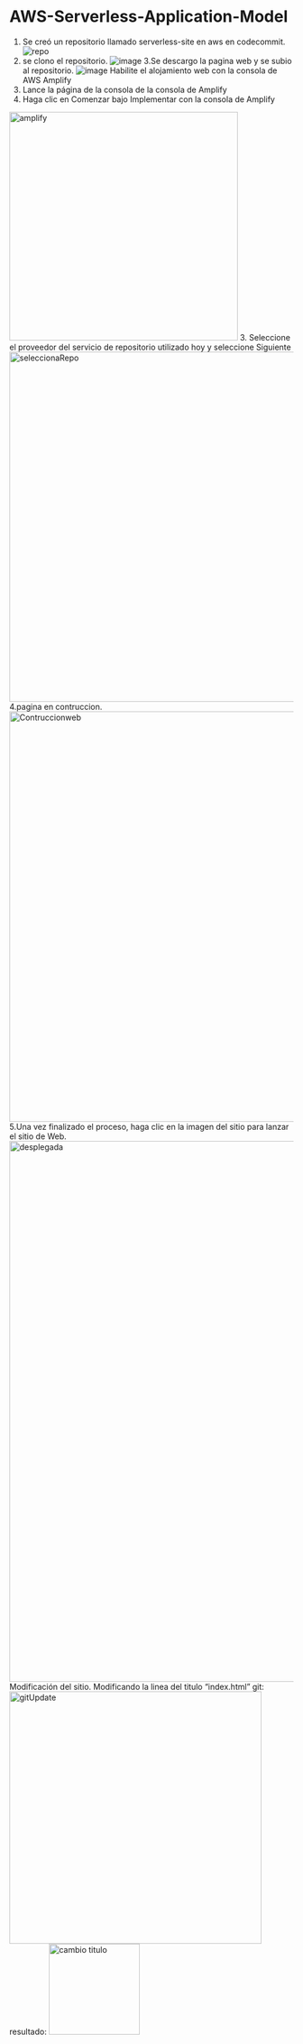 # AWS-Serverless-Application-Model
1.	Se creó	 un repositorio llamado serverless-site en aws en codecommit.
![repo](https://user-images.githubusercontent.com/72947118/97511650-9228e400-1955-11eb-9309-74add1bfaa6a.png)
2. se clono el repositorio.
![image](https://user-images.githubusercontent.com/72947118/97515929-12544700-1960-11eb-98ac-fd24117478f0.png)
3.Se descargo la pagina web y se subio al repositorio.
![image](https://user-images.githubusercontent.com/72947118/97524716-57ce3f80-1973-11eb-8e1a-724739d3e406.png)
Habilite el alojamiento web con la consola de AWS Amplify
1. Lance la página de la consola de la consola de Amplify
2. Haga clic en Comenzar bajo Implementar con la consola de Amplify
<img width="405" alt="amplify" src="https://user-images.githubusercontent.com/72947118/97525449-d5467f80-1974-11eb-90f6-80da0ccabb20.PNG">
3. Seleccione el proveedor del servicio de repositorio utilizado hoy y seleccione Siguiente
<img width="620" alt="seleccionaRepo" src="https://user-images.githubusercontent.com/72947118/97525485-eabba980-1974-11eb-996a-4313f099f645.PNG">
4.pagina en contruccion.
<img width="727" alt="Contruccionweb" src="https://user-images.githubusercontent.com/72947118/97526061-518d9280-1976-11eb-9ba9-040be5203cb1.PNG">
5.Una vez finalizado el proceso, haga clic en la imagen del sitio para lanzar el sitio de Web.
<img width="958" alt="desplegada" src="https://user-images.githubusercontent.com/72947118/97526085-610cdb80-1976-11eb-9fc0-2afb9c5caa27.PNG">
Modificación del sitio.
Modificando la linea del titulo  “index.html”  <title>Wild Rydes - Rydes of the Future!</title>
git:
<img width="447" alt="gitUpdate" src="https://user-images.githubusercontent.com/72947118/97526933-2c9a1f00-1978-11eb-9090-a1eabd7f2183.PNG">
resultado:
<img width="161" alt="cambio titulo" src="https://user-images.githubusercontent.com/72947118/97526982-4176b280-1978-11eb-8c1d-d5321fc9609f.PNG"
